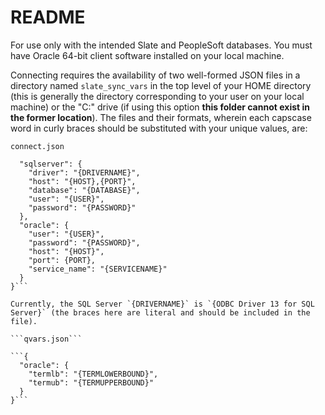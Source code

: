 # README

For use only with the intended Slate and PeopleSoft databases. You must have Oracle 64-bit client software installed on your local machine.

Connecting requires the availability of two well-formed JSON files in a directory named `slate_sync_vars` in the top level of your HOME directory (this is generally the directory corresponding to your user on your local machine) or the "C:" drive (if using this option __this folder cannot exist in the former location__). The files and their formats, wherein each capscase word in curly braces should be substituted with your unique values, are:

```connect.json```

```{
  "sqlserver": {
    "driver": "{DRIVERNAME}",
    "host": "{HOST},{PORT}",
    "database": "{DATABASE}",
    "user": "{USER}",
    "password": "{PASSWORD}"
  },
  "oracle": {
    "user": "{USER}",
    "password": "{PASSWORD}",
    "host": "{HOST}",
    "port": {PORT},
    "service_name": "{SERVICENAME}"
  }
}```

Currently, the SQL Server `{DRIVERNAME}` is `{ODBC Driver 13 for SQL Server}` (the braces here are literal and should be included in the file).

```qvars.json```

```{
  "oracle": {
    "termlb": "{TERMLOWERBOUND}",
    "termub": "{TERMUPPERBOUND}"
  }
}```
